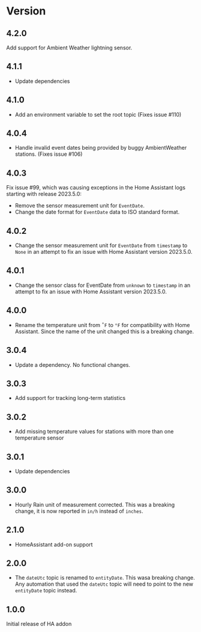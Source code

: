 # Version

## 4.2.0

Add support for Ambient Weather lightning sensor.

## 4.1.1

* Update dependencies

## 4.1.0

* Add an environment variable to set the root topic (Fixes issue #110)

## 4.0.4

* Handle invalid event dates being provided by buggy AmbientWeather stations. (Fixes issue #106)

## 4.0.3

Fix issue #99, which was causing exceptions in the Home Assistant logs starting with release 2023.5.0:

* Remove the sensor measurement unit for `EventDate`.
* Change the date format for `EventDate` data to ISO standard format.

## 4.0.2

* Change the sensor measurement unit for `EventDate` from `timestamp` to `None` in an attempt to fix an issue with Home Assistant version 2023.5.0.

## 4.0.1

* Change the sensor class for EventDate from `unknown` to `timestamp` in an attempt to fix an issue with Home Assistant version 2023.5.0.

## 4.0.0

* Rename the temperature unit from `˚F` to `°F` for compatibility with Home Assistant. Since the name of the
unit changed this is a breaking change.

## 3.0.4

* Update a dependency. No functional changes.

## 3.0.3

* Add support for tracking long-term statistics

## 3.0.2

* Add missing temperature values for stations with more than one temperature sensor

## 3.0.1

* Update dependencies

## 3.0.0

* Hourly Rain unit of measurement corrected. This was a breaking change, it is now reported in `in/h` instead of `inches`.

## 2.1.0

* HomeAssistant add-on support

## 2.0.0

* The `dateUtc` topic is renamed to `entityDate`. This wasa  breaking change. Any automation that used the `dateUtc` topic will need to point to the new `entityDate` topic instead.

## 1.0.0

Initial release of HA addon
